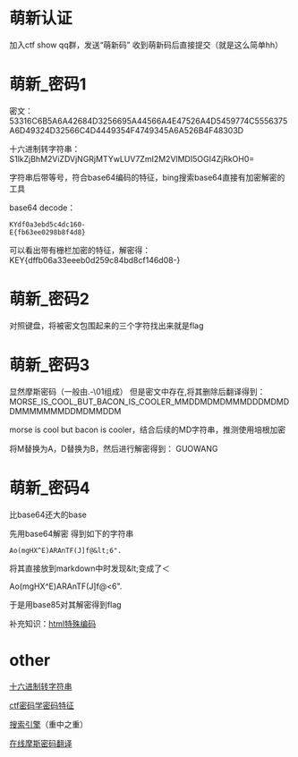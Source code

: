 
# 萌新认证
加入ctf show qq群，发送“萌新码”
收到萌新码后直接提交（就是这么简单hh）
# 萌新_密码1


密文：53316C6B5A6A42684D3256695A44566A4E47526A4D5459774C5556375A6D49324D32566C4D4449354F4749345A6A526B4F48303D

十六进制转字符串：S1lkZjBhM2ViZDVjNGRjMTYwLUV7ZmI2M2VlMDI5OGI4ZjRkOH0=

字符串后带等号，符合base64编码的特征，bing搜索base64直接有加密解密的工具

base64 decode：
```
KYdf0a3ebd5c4dc160-
E{fb63ee0298b8f4d8}
```
可以看出带有栅栏加密的特征，解密得：KEY{dffb06a33eeeb0d259c84bd8cf146d08-}

# 萌新_密码2
对照键盘，将被密文包围起来的三个字符找出来就是flag

# 萌新_密码3
显然摩斯密码（一般由.-\01组成）
但是密文中存在\,将其删除后翻译得到：
MORSE_IS_COOL_BUT_BACON_IS_COOLER_MMDDMDMDMMMDDDMDMDDMMMMMMMDDMDMMDDM

morse is cool but bacon is cooler，结合后续的MD字符串，推测使用培根加密

将M替换为A，D替换为B，然后进行解密得到： GUOWANG

# 萌新_密码4
比base64还大的base

先用base64解密
得到如下的字符串
```
Ao(mgHX^E)ARAnTF(J]f@&lt;6".
```
将其直接放到markdown中时发现\&lt;变成了＜

Ao(mgHX^E)ARAnTF(J]f@&lt;6".

于是用base85对其解密得到flag

补充知识：[html特殊编码](https://blog.csdn.net/wxl2454497677/article/details/107608884)


# other
[十六进制转字符串](https://lzltool.cn/Toolkit/ConvertStringToHexadecimal)

[ctf密码学密码特征](https://blog.csdn.net/YUK_103/article/details/102561100)

[搜索引擎](https://www.bing.com/)（重中之重）

[在线摩斯密码翻译](https://www.lddgo.net/encrypt/morse)